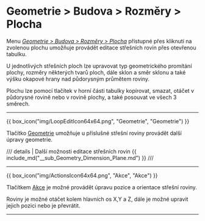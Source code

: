 
# Geometrie &gt; Budova &gt; Rozměry &gt; Plocha

  <p> Menu <u><i>Geometrie &gt; Budova &gt; Rozměry &gt; Plocha</i></u> přístupné přes kliknutí na zvolenou plochu umožňuje provádět editace střešních rovin přes otevřenou tabulku.

  <p>
  U jednotlivých střešních ploch lze upravovat typ geometrického promítání plochy, rozměry některých tvarů ploch, dále sklon a směr sklonu a také výšku okapové hrany nad půdorysným průmětem roviny.
  </p>
  
  <p>
  Plochu lze pomocí tlačítek v horní části tabulky kopírovat, smazat, otáčet v půdorysné rovině nebo v rovině plochy, a také posouvat ve všech 3 směrech.
  </p>

  <hr class="main"> <!-- Vodorovná čára jako oddělovač sekce -->

{{ box_icon("img/LoopEditIcon64x64.png", "Geometrie", "Geometrie") }}

  <p>
  Tlačítko <u>Geometrie</u> umožňuje u příslušné střešní roviny provádět další úpravy geometrie. 
  </p>

/// details | Další možnosti editace střešních rovin
{{ include_md("__sub_Geometry_Dimension_Plane.md") }}
///


  <hr class="main"> <!-- Vodorovná čára jako oddělovač sekce -->

{{ box_icon("img/ActionsIcon64x64.png", "Akce", "Akce") }}

  <p>
  Tlačítkem <u>Akce</u> je možné provádět úpravu pozice a orientace střešní roviny.
  </p>

  <p>
  Roviny je možné otáčet kolem hlavních os X,Y a Z, dále je možné upravit jejich pozici nebo je převrátit.
  </p>

  <hr class="main"> <!-- Vodorovná čára jako oddělovač sekce -->

<!-- product: HiStruct Roofs -->

